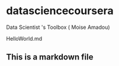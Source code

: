 # datasciencecoursera
Data Scientist 's Toolbox ( Moise Amadou)

HelloWorld.md
## This is a markdown file
